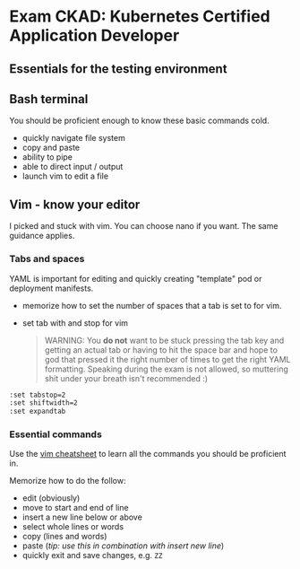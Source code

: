 # Exam CKAD: Kubernetes Certified Application Developer

## Essentials for the testing environment

## Bash terminal
You should be proficient enough to know these basic commands cold.

* quickly navigate file system
* copy and paste
* ability to pipe
* able to direct input / output 
* launch vim to edit a file

## Vim - know your editor
I picked and stuck with vim. You can choose nano if you want. The same guidance applies.

### Tabs and spaces
YAML is important for editing and quickly creating "template" pod or deployment manifests.

* memorize how to set the number of spaces that a tab is set to for vim. 

* set tab with and stop for vim

    > WARNING: You __do not__ want to be stuck pressing the tab key and getting an actual tab or having to hit the space bar and hope to god that pressed it the right number of times to get the right YAML formatting. Speaking during the exam is not allowed, so muttering shit under your breath isn't recommended :)

```bash
:set tabstop=2
:set shiftwidth=2
:set expandtab
```

### Essential commands
Use the [vim cheatsheet](https://gist.github.com/awidegreen/3854277) to learn all the commands you should be proficient in.

Memorize how to do the follow:

* edit (obviously)
* move to start and end of line
* insert a new line below or above
* select whole lines or words
* copy (lines and words)
* paste (*tip: use this in combination with insert new line*)
* quickly exit and save changes, e.g. `ZZ`



